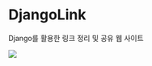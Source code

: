 # DjangoLink
Django를 활용한 링크 정리 및 공유 웹 사이트

<img src="https://user-images.githubusercontent.com/89819254/169567209-88fdd812-2ce8-4416-97d2-a447d8596f0f.gif">

